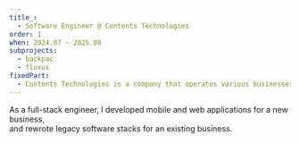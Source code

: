 ```yaml
---
title_:
  - Software Engineer @ Contents Technologies
order: 1
when: 2024.07 ~ 2025.08
subprojects:
  - backpac
  - fluxus
fixedPart:
  - Contents Technologies is a company that operates various businesses based on music IP.
---
```


As a full-stack engineer, I developed mobile and web applications for a new business,<br>
and rewrote legacy software stacks for an existing business.
